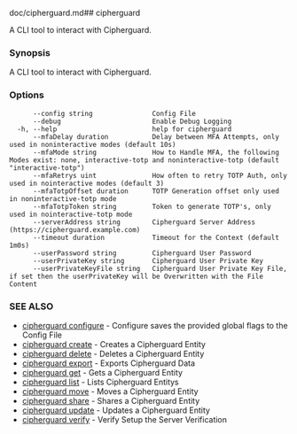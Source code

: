 doc/cipherguard.md## cipherguard

A CLI tool to interact with Cipherguard.

### Synopsis

A CLI tool to interact with Cipherguard.

### Options

```
      --config string               Config File
      --debug                       Enable Debug Logging
  -h, --help                        help for cipherguard
      --mfaDelay duration           Delay between MFA Attempts, only used in noninteractive modes (default 10s)
      --mfaMode string              How to Handle MFA, the following Modes exist: none, interactive-totp and noninteractive-totp (default "interactive-totp")
      --mfaRetrys uint              How often to retry TOTP Auth, only used in nointeractive modes (default 3)
      --mfaTotpOffset duration      TOTP Generation offset only used in noninteractive-totp mode
      --mfaTotpToken string         Token to generate TOTP's, only used in nointeractive-totp mode
      --serverAddress string        Cipherguard Server Address (https://cipherguard.example.com)
      --timeout duration            Timeout for the Context (default 1m0s)
      --userPassword string         Cipherguard User Password
      --userPrivateKey string       Cipherguard User Private Key
      --userPrivateKeyFile string   Cipherguard User Private Key File, if set then the userPrivateKey will be Overwritten with the File Content
```

### SEE ALSO

* [cipherguard configure](cipherguard_configure)	 - Configure saves the provided global flags to the Config File
* [cipherguard create](cipherguard_create)	 - Creates a Cipherguard Entity
* [cipherguard delete](cipherguard_delete)	 - Deletes a Cipherguard Entity
* [cipherguard export](cipherguard_export)	 - Exports Cipherguard Data
* [cipherguard get](cipherguard_get)	 - Gets a Cipherguard Entity
* [cipherguard list](cipherguard_list)	 - Lists Cipherguard Entitys
* [cipherguard move](cipherguard_move)	 - Moves a Cipherguard Entity
* [cipherguard share](cipherguard_share)	 - Shares a Cipherguard Entity
* [cipherguard update](cipherguard_update)	 - Updates a Cipherguard Entity
* [cipherguard verify](cipherguard_verify)	 - Verify Setup the Server Verification

